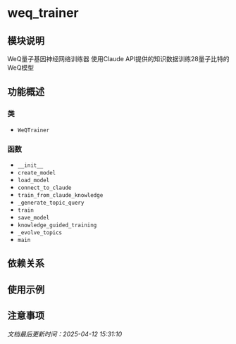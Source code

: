 # weq_trainer

## 模块说明
WeQ量子基因神经网络训练器
使用Claude API提供的知识数据训练28量子比特的WeQ模型

## 功能概述

### 类

- `WeQTrainer`

### 函数

- `__init__`
- `create_model`
- `load_model`
- `connect_to_claude`
- `train_from_claude_knowledge`
- `_generate_topic_query`
- `train`
- `save_model`
- `knowledge_guided_training`
- `_evolve_topics`
- `main`

## 依赖关系

## 使用示例

## 注意事项

*文档最后更新时间：2025-04-12 15:31:10*